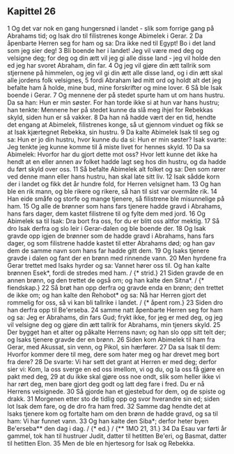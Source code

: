 ## Kapittel 26

1 Og det var nok en gang hungersnød i landet - slik som forrige gang på Abrahams tid; og Isak dro til filistrenes konge Abimelek i Gerar.
2 Da åpenbarte Herren seg for ham og sa: Dra ikke ned til Egypt! Bo i det land som jeg sier deg!
3 Bli boende her i landet! Jeg vil være med deg og velsigne deg; for deg og din ætt vil jeg gi alle disse land - jeg vil holde den ed jeg har svoret Abraham, din far.
4 Og jeg vil gjøre din ætt tallrik som stjernene på himmelen, og jeg vil gi din ætt alle disse land, og i din ætt skal alle jordens folk velsignes,
5 fordi Abraham lød mitt ord og holdt alt det jeg befalte ham å holde, mine bud, mine forskrifter og mine lover.
6 Så ble Isak boende i Gerar.
7 Og mennene der på stedet spurte ham ut om hans hustru. Da sa han: Hun er min søster. For han torde ikke si at hun var hans hustru; han tenkte: Mennene her på stedet kunne da slå meg ihjel for Rebekkas skyld, siden hun er så vakker.
8 Da han nå hadde vært der en tid, hendte det engang at Abimelek, filistrenes konge, så ut gjennom vinduet og fikk se at Isak kjærtegnet Rebekka, sin hustru.
9 Da kalte Abimelek Isak til seg og sa: Hun er jo din hustru, hvor kunne du da si: Hun er min søster? Isak svarte: Jeg tenkte jeg kunne komme til å miste livet for hennes skyld.
10 Da sa Abimelek: Hvorfor har du gjort dette mot oss? Hvor lett kunne det ikke ha hendt at en eller annen av folket hadde lagt seg hos din hustru, og da hadde du ført skyld over oss.
11 Så befalte Abimelek alt folket og sa: Den som rører ved denne mann eller hans hustru, han skal late sitt liv.
12 Isak sådde korn der i landet og fikk det år hundre fold, for Herren velsignet ham.
13 Og han ble en rik mann, og ble rikere og rikere, så han til sist var overmåte rik.
14 Han eide småfe og storfe og mange tjenere, så filistrene ble misunnelige på ham.
15 Og alle de brønner som hans fars tjenere hadde gravd i Abrahams, hans fars dager, dem kastet filistrene til og fylte dem med jord.
16 Og Abimelek sa til Isak: Dra bort fra oss, for du er blitt oss altfor mektig.
17 Så dro Isak derfra og slo leir i Gerar-dalen og ble boende der.
18 Og Isak gravde opp igjen de brønner som de hadde gravd i Abrahams, hans fars dager, og som filistrene hadde kastet til etter Abrahams død; og han gav dem de samme navn som hans far hadde gitt dem.
19 Og Isaks tjenere gravde i dalen og fant der en brønn med rinnende vann.
20 Men hyrdene fra Gerar trettet med Isaks hyrder og sa: Vannet hører oss til. Og han kalte brønnen Esek*, fordi de stredes med ham. / {* strid.}
21 Siden gravde de en annen brønn, og den trettet de også om; og han kalte den Sitna*. / {* fiendskap.}
22 Så brøt han opp derfra og gravde enda en brønn; den trettet de ikke om; og han kalte den Rehobot* og sa: Nå har Herren gjort det rommelig for oss, så vi kan bli tallrike i landet. / {* åpent rom.}
23 Siden dro han derfra opp til Be'erseba.
24 samme natt åpenbarte Herren seg for ham og sa: Jeg er Abrahams, din fars Gud; frykt ikke, for jeg er med deg, og jeg vil velsigne deg og gjøre din ætt tallrik for Abrahams, min tjeners skyld.
25 Der bygget han et alter og påkalte Herrens navn; og han slo opp sitt telt der; og Isaks tjenere gravde der en brønn.
26 Siden kom Abimelek til ham fra Gerar, med Akussat, sin venn, og Pikol, sin hærfører.
27 Da sa Isak til dem: Hvorfor kommer dere til meg, dere som hater meg og har drevet meg bort fra dere?
28 De svarte: Vi har sett det grant at Herren er med deg; derfor sier vi: Kom, la oss sverge en ed oss imellom, vi og du, og la oss få gjøre en pakt med deg,
29 at du ikke skal gjøre oss noe ondt, slik som heller ikke vi har rørt deg, men bare gjort deg godt og latt deg fare i fred. Du er nå Herrens velsignede.
30 Så gjorde han et gjestebud for dem, og de spiste og drakk.
31 Morgenen etter sto de tidlig opp og svor hverandre sin ed; siden lot Isak dem fare, og de dro fra ham fred.
32 Samme dag hendte det at Isaks tjenere kom og fortalte ham om den brønn de hadde gravd, og sa til ham: Vi har funnet vann.
33 Og han kalte den Siba*; derfor heter byen Be'erseba** den dag i dag. / {* ed.} / {** 1MO 21, 31.}
34 Da Esau var førti år gammel, tok han til hustruer Judit, datter til hetitten Be'eri, og Basmat, datter til hetitten Elon.
35 Men de ble en hjertesorg for Isak og Rebekka.
